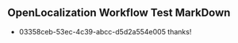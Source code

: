 ## OpenLocalization Workflow Test MarkDown
* 03358ceb-53ec-4c39-abcc-d5d2a554e005 thanks!

<!--HONumber=Aug16_HO4-->


